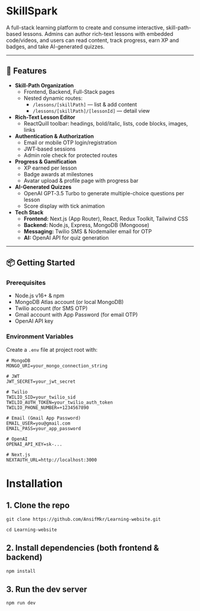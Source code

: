 # SkillSpark

A full-stack learning platform to create and consume interactive, skill-path-based lessons. Admins can author rich-text lessons with embedded code/videos, and users can read content, track progress, earn XP and badges, and take AI-generated quizzes.

---

## 🚀 Features

- **Skill-Path Organization**  
  - Frontend, Backend, Full-Stack pages  
  - Nested dynamic routes:  
    - `/lessons/[skillPath]` — list & add content  
    - `/lessons/[skillPath]/[lessonId]` — detail view  
- **Rich-Text Lesson Editor**  
  - ReactQuill toolbar: headings, bold/italic, lists, code blocks, images, links  
- **Authentication & Authorization**  
  - Email or mobile OTP login/registration  
  - JWT-based sessions  
  - Admin role check for protected routes  
- **Progress & Gamification**  
  - XP earned per lesson  
  - Badge awards at milestones  
  - Avatar upload & profile page with progress bar  
- **AI-Generated Quizzes**  
  - OpenAI GPT‐3.5 Turbo to generate multiple-choice questions per lesson  
  - Score display with tick animation  
- **Tech Stack**  
  - **Frontend:** Next.js (App Router), React, Redux Toolkit, Tailwind CSS  
  - **Backend:** Node.js, Express, MongoDB (Mongoose)  
  - **Messaging:** Twilio SMS & Nodemailer email for OTP  
  - **AI:** OpenAI API for quiz generation

---

## 📦 Getting Started

### Prerequisites

- Node.js v16+ & npm  
- MongoDB Atlas account (or local MongoDB)  
- Twilio account (for SMS OTP)  
- Gmail account with App Password (for email OTP)  
- OpenAI API key  

### Environment Variables

Create a `.env` file at project root with:

```dotenv
# MongoDB
MONGO_URI=your_mongo_connection_string

# JWT
JWT_SECRET=your_jwt_secret

# Twilio
TWILIO_SID=your_twilio_sid
TWILIO_AUTH_TOKEN=your_twilio_auth_token
TWILIO_PHONE_NUMBER=+1234567890

# Email (Gmail App Password)
EMAIL_USER=you@gmail.com
EMAIL_PASS=your_app_password

# OpenAI
OPENAI_API_KEY=sk-...

# Next.js
NEXTAUTH_URL=http://localhost:3000
```

# Installation
## 1. Clone the repo
```
git clone https://github.com/AnsifMkr/Learning-website.git
```
```
cd Learning-website
```

## 2. Install dependencies (both frontend & backend)
```
npm install
```

## 3. Run the dev server
```
npm run dev
```
